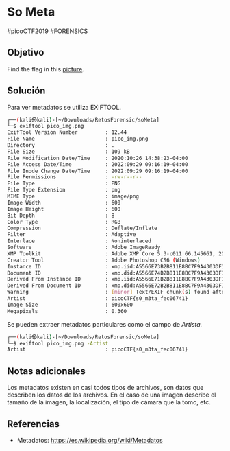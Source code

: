 # So Meta
#picoCTF2019 #FORENSICS 
## Objetivo
Find the flag in this [picture](https://jupiter.challenges.picoctf.org/static/00efdf2961da1e21470ffc0d496c3cc2/pico_img.png).
## Solución
Para ver  metadatos se utiliza EXIFTOOL.
```bash
┌──(kali㉿kali)-[~/Downloads/RetosForensic/soMeta]
└─$ exiftool pico_img.png
ExifTool Version Number         : 12.44
File Name                       : pico_img.png
Directory                       : .
File Size                       : 109 kB
File Modification Date/Time     : 2020:10:26 14:38:23-04:00
File Access Date/Time           : 2022:09:29 09:16:19-04:00
File Inode Change Date/Time     : 2022:09:29 09:16:19-04:00
File Permissions                : -rw-r--r--
File Type                       : PNG
File Type Extension             : png
MIME Type                       : image/png
Image Width                     : 600
Image Height                    : 600
Bit Depth                       : 8
Color Type                      : RGB
Compression                     : Deflate/Inflate
Filter                          : Adaptive
Interlace                       : Noninterlaced
Software                        : Adobe ImageReady
XMP Toolkit                     : Adobe XMP Core 5.3-c011 66.145661, 2012/02/06-14:56:27
Creator Tool                    : Adobe Photoshop CS6 (Windows)
Instance ID                     : xmp.iid:A5566E73B2B811E8BC7F9A4303DF1F9B
Document ID                     : xmp.did:A5566E74B2B811E8BC7F9A4303DF1F9B
Derived From Instance ID        : xmp.iid:A5566E71B2B811E8BC7F9A4303DF1F9B
Derived From Document ID        : xmp.did:A5566E72B2B811E8BC7F9A4303DF1F9B
Warning                         : [minor] Text/EXIF chunk(s) found after PNG IDAT (may be ignored by some readers)
Artist                          : picoCTF{s0_m3ta_fec06741}
Image Size                      : 600x600
Megapixels                      : 0.360
```

Se pueden extraer metadatos particulares como el campo de _Artista._

```bash
┌──(kali㉿kali)-[~/Downloads/RetosForensic/soMeta]
└─$ exiftool pico_img.png -Artist
Artist                          : picoCTF{s0_m3ta_fec06741}

```
## Notas adicionales
Los metadatos existen en casi todos tipos de archivos, son datos que describen los datos de los archivos. 
En el caso de una imagen describe el tamaño de la imagen, la localización, el tipo de cámara que la tomo, etc.

## Referencias
- Metadatos: https://es.wikipedia.org/wiki/Metadatos